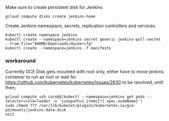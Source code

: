 

Make sure to create persistent disk for Jenkins
```
gcloud compute disks create jenkins-home
```

Create Jenkins namespace, secrets, replication controllers and services.
```
kubectl create namespace jenkins
kubectl create --namespace=jenkins secret generic jenkins-pull-secret --from-file="$HOME/Downloads/dockercfg"
kubectl create --namespace=jenkins -f manifests
```

### workaround
Currently GCE Disk gets mounted with root only, either have to move jenkins container to run as root or wait for https://github.com/kubernetes/kubernetes/issues/2630 to be resolved, until then;
```
gcloud compute ssh core@$(kubectl --namespace=jenkins get pods --selector=role=leader -o 'jsonpath={.items[*].spec.nodeName}')
sudo chmod 777 /var/lib/kubelet/plugins/kubernetes.io/gce-pd/mounts/jenkins-data-disk
exit
```
